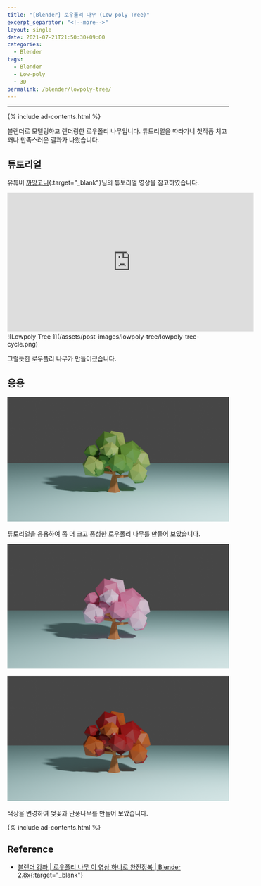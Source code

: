```yaml
---
title: "[Blender] 로우폴리 나무 (Low-poly Tree)"
excerpt_separator: "<!--more-->"
layout: single
date: 2021-07-21T21:50:30+09:00
categories:
  - Blender
tags:
  - Blender
  - Low-poly
  - 3D
permalink: /blender/lowpoly-tree/
---
```

---
{% include ad-contents.html %}

블랜더로 모델링하고 렌더링한 로우폴리 나무입니다. 튜토리얼을 따라가니 첫작품 치고 꽤나 만족스러운 결과가 나왔습니다.
<!--more-->


## 튜토리얼

유튜버 [까망고니](https://www.youtube.com/channel/UC0_NSkjGfkc1x2TLsQrz1Kg){:target="_blank"}님의 튜토리얼 영상을 참고하였습니다.
<iframe width="560" height="315" src="https://www.youtube.com/embed/Cbio1Ec2SoU" frameborder="0" allowfullscreen></iframe>
<br>
![Lowpoly Tree 1](/assets/post-images/lowpoly-tree/lowpoly-tree-cycle.png)

그럴듯한 로우폴리 나무가 만들어졌습니다.

## 응용

![Lowpoly Tree 2](/assets/post-images/lowpoly-tree/lowpoly-tree2-cycle.png)

튜토리얼을 응용하여 좀 더 크고 풍성한 로우폴리 나무를 만들어 보았습니다.

![Lowpoly Tree 3](/assets/post-images/lowpoly-tree/lowpoly-tree3.png)

![Lowpoly Tree 4](/assets/post-images/lowpoly-tree/lowpoly-tree4.png)

색상을 변경하여 벚꽃과 단풍나무를 만들어 보았습니다.

{% include ad-contents.html %}

## Reference
* [블렌더 강좌 \| 로우폴리 나무 이 영상 하나로 완전정복 \| Blender 2.8x](https://youtu.be/Cbio1Ec2SoU){:target="_blank"}